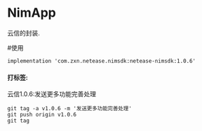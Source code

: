 # NimApp
云信的封装.

#使用
```
implementation 'com.zxn.netease.nimsdk:netease-nimsdk:1.0.6'
```

#### 打标签:

云信1.0.6:发送更多功能完善处理
```
git tag -a v1.0.6 -m '发送更多功能完善处理'
git push origin v1.0.6
git tag
```